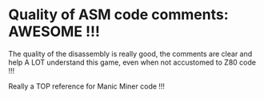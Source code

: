 # Quality of ASM code comments: AWESOME !!!

The quality of the disassembly is really good, the comments are clear and help A LOT understand this game, even when not accustomed to Z80 code  !!!

Really a TOP reference for Manic Miner code !!!
